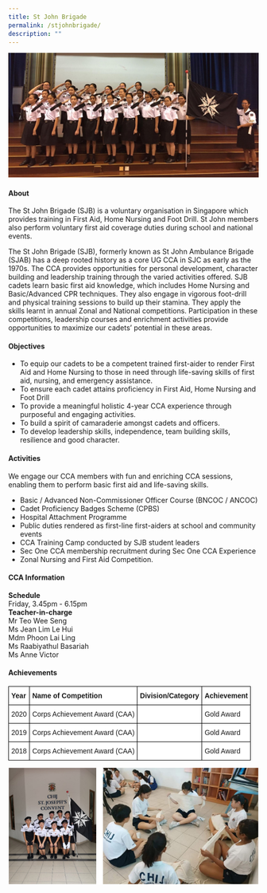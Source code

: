 ```yaml
---
title: St John Brigade
permalink: /stjohnbrigade/
description: ""
---
```

![](/images/CCA/Uniformed%20Groups/St%20John%20Brigade/S1.jpg)

#### **About**


The St John Brigade (SJB) is a voluntary organisation in Singapore which provides training in First Aid, Home Nursing and Foot Drill. St John members also perform voluntary first aid coverage duties during school and national events.

  

The St John Brigade (SJB), formerly known as St John Ambulance Brigade (SJAB) has a deep rooted history as a core UG CCA in SJC as early as the 1970s. The CCA provides opportunities for personal development, character building and leadership training through the varied activities offered. SJB cadets learn basic first aid knowledge, which includes Home Nursing and Basic/Advanced CPR techniques. They also engage in vigorous foot-drill and physical training sessions to build up their stamina. They apply the skills learnt in annual Zonal and National competitions. Participation in these competitions, leadership courses and enrichment activities provide opportunities to maximize our cadets’ potential in these areas.

#### **Objectives**


*   To equip our cadets to be a competent trained first-aider to render First Aid and Home Nursing to those in need through life-saving skills of first aid, nursing, and emergency assistance.
*   To ensure each cadet attains proficiency in First Aid, Home Nursing and Foot Drill
*   To provide a meaningful holistic 4-year CCA experience through purposeful and engaging activities.
*   To build a spirit of camaraderie amongst cadets and officers.
*   To develop leadership skills, independence, team building skills, resilience and good character.

#### **Activities**


We engage our CCA members with fun and enriching CCA sessions, enabling them to perform basic first aid and life-saving skills.

*   Basic / Advanced Non-Commissioner Officer Course (BNCOC / ANCOC)
*   Cadet Proficiency Badges Scheme (CPBS)
*   Hospital Attachment Programme
*   Public duties rendered as first-line first-aiders at school and community events
*   CCA Training Camp conducted by SJB student leaders
*   Sec One CCA membership recruitment during Sec One CCA Experience
*   Zonal Nursing and First Aid Competition.

#### **CCA Information**
**Schedule**<br>
Friday, 3.45pm - 6.15pm
<br> **Teacher-in-charge**
<br>Mr Teo Wee Seng  
Ms Jean Lim Le Hui<br>
Mdm Phoon Lai Ling<br>
Ms Raabiyathul Basariah<br>
Ms Anne Victor


#### **Achievements**


<style type="text/css">
.tg  {border-collapse:collapse;border-spacing:0;}
.tg td{border-color:black;border-style:solid;border-width:1px;font-family:Arial, sans-serif;font-size:14px;
  overflow:hidden;padding:10px 5px;word-break:normal;}
.tg th{border-color:black;border-style:solid;border-width:1px;font-family:Arial, sans-serif;font-size:14px;
  font-weight:normal;overflow:hidden;padding:10px 5px;word-break:normal;}
.tg .tg-dgl5{background-color:#FFF;font-weight:bold;text-align:left;vertical-align:top}
.tg .tg-zr06{background-color:#FFF;text-align:left;vertical-align:middle}
.tg .tg-ktyi{background-color:#FFF;text-align:left;vertical-align:top}
</style>
<table class="tg">
<thead>
  <tr>
      <th class="tg-dgl5">Year<br></th>
    <th class="tg-dgl5">Name of Competition<br></th>
    <th class="tg-dgl5">Division/Category<br></th>
    <th class="tg-dgl5">Achievement<br></th>
  </tr>
</thead>
<tbody>
  <tr>
    <td class="tg-zr06">2020<br></td>
    <td class="tg-zr06">Corps Achievement Award (CAA)<br></td>
    <td class="tg-ktyi"></td>
    <td class="tg-ktyi">Gold Award<br></td>
  </tr>
  <tr>
    <td class="tg-zr06">2019<br></td>
    <td class="tg-zr06">Corps Achievement Award (CAA)<br></td>
    <td class="tg-ktyi"></td>
    <td class="tg-ktyi">Gold Award<br></td>
  </tr>
  <tr>
    <td class="tg-zr06">2018<br></td>
    <td class="tg-zr06">Corps Achievement Award (CAA)<br></td>
    <td class="tg-ktyi"></td>
    <td class="tg-ktyi">Gold Award<br></td>
  </tr>
</tbody>
</table>

![](/images/CCA/Uniformed%20Groups/St%20John%20Brigade/S2.png)